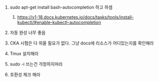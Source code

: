 



1. sudo apt-get install bash-autocompletion 하고 하셈
   1. https://v1-18.docs.kubernetes.io/docs/tasks/tools/install-kubectl/#enable-kubectl-autocompletion

2. 자동 완성 너무 좋음



3. CKA 시험은 다 외울 필요가 없다. 그냥 docs에 리소스가 어디있는지를 확인해라





4. Tmux 설치해라
5. sudo -i 쓰는건 걱정하지마라
6. 호환성 체크 해라
